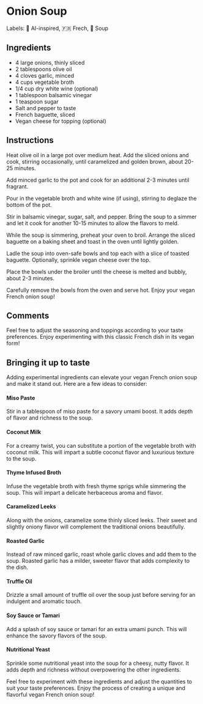 # Onion Soup

Labels: 🤖 AI-inspired, 🇫🇷 Frech, 🥣 Soup

## Ingredients

- 4 large onions, thinly sliced
- 2 tablespoons olive oil
- 4 cloves garlic, minced
- 4 cups vegetable broth
- 1/4 cup dry white wine (optional)
- 1 tablespoon balsamic vinegar
- 1 teaspoon sugar
- Salt and pepper to taste
- French baguette, sliced
- Vegan cheese for topping (optional)

## Instructions

Heat olive oil in a large pot over medium heat. Add the sliced onions and cook, stirring occasionally, until caramelized and golden brown, about 20-25 minutes.

Add minced garlic to the pot and cook for an additional 2-3 minutes until fragrant.

Pour in the vegetable broth and white wine (if using), stirring to deglaze the bottom of the pot.

Stir in balsamic vinegar, sugar, salt, and pepper. Bring the soup to a simmer and let it cook for another 10-15 minutes to allow the flavors to meld.

While the soup is simmering, preheat your oven to broil. Arrange the sliced baguette on a baking sheet and toast in the oven until lightly golden.

Ladle the soup into oven-safe bowls and top each with a slice of toasted baguette. Optionally, sprinkle vegan cheese over the top.

Place the bowls under the broiler until the cheese is melted and bubbly, about 2-3 minutes.

Carefully remove the bowls from the oven and serve hot. Enjoy your vegan French onion soup!

## Comments
Feel free to adjust the seasoning and toppings according to your taste preferences. Enjoy experimenting with this classic French dish in its vegan form!

## Bringing it up to taste
Adding experimental ingredients can elevate your vegan French onion soup and make it stand out. Here are a few ideas to consider:

#### Miso Paste
Stir in a tablespoon of miso paste for a savory umami boost. It adds depth of flavor and richness to the soup.
#### Coconut Milk
For a creamy twist, you can substitute a portion of the vegetable broth with coconut milk. This will impart a subtle coconut flavor and luxurious texture to the soup.
#### Thyme Infused Broth
Infuse the vegetable broth with fresh thyme sprigs while simmering the soup. This will impart a delicate herbaceous aroma and flavor.
#### Caramelized Leeks
Along with the onions, caramelize some thinly sliced leeks. Their sweet and slightly oniony flavor will complement the traditional onions beautifully.
#### Roasted Garlic
Instead of raw minced garlic, roast whole garlic cloves and add them to the soup. Roasted garlic has a milder, sweeter flavor that adds complexity to the dish.
#### Truffle Oil
Drizzle a small amount of truffle oil over the soup just before serving for an indulgent and aromatic touch.
#### Soy Sauce or Tamari
Add a splash of soy sauce or tamari for an extra umami punch. This will enhance the savory flavors of the soup.
#### Nutritional Yeast
Sprinkle some nutritional yeast into the soup for a cheesy, nutty flavor. It adds depth and richness without overpowering the other ingredients.


Feel free to experiment with these ingredients and adjust the quantities to suit your taste preferences. Enjoy the process of creating a unique and flavorful vegan French onion soup!
